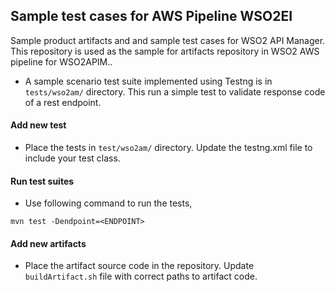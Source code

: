 ## Sample test cases for AWS Pipeline WSO2EI

Sample product artifacts and and sample test cases for WSO2 API Manager. This repository is used as the sample for artifacts repository in WSO2 AWS pipeline for WSO2APIM..

* A sample scenario test suite implemented using Testng is in `tests/wso2am/` directory. This run a simple test to validate response code of a rest endpoint.

#### Add new test 
* Place the tests in `test/wso2am/` directory. Update the testng.xml file to include your test class.

#### Run test suites
* Use following command to run the tests,
```
mvn test -Dendpoint=<ENDPOINT>
```

#### Add new artifacts 
* Place the artifact source code in the repository. Update `buildArtifact.sh` file with correct paths to artifact code.
